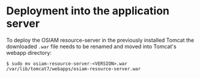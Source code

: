 # Deployment into the application server

To deploy the OSIAM resource-server in the previously installed Tomcat the
downloaded `.war` file needs to be renamed and moved into Tomcat's
webapp directory:

    $ sudo mv osiam-resource-server-<VERSION>.war /var/lib/tomcat7/webapps/osiam-resource-server.war
